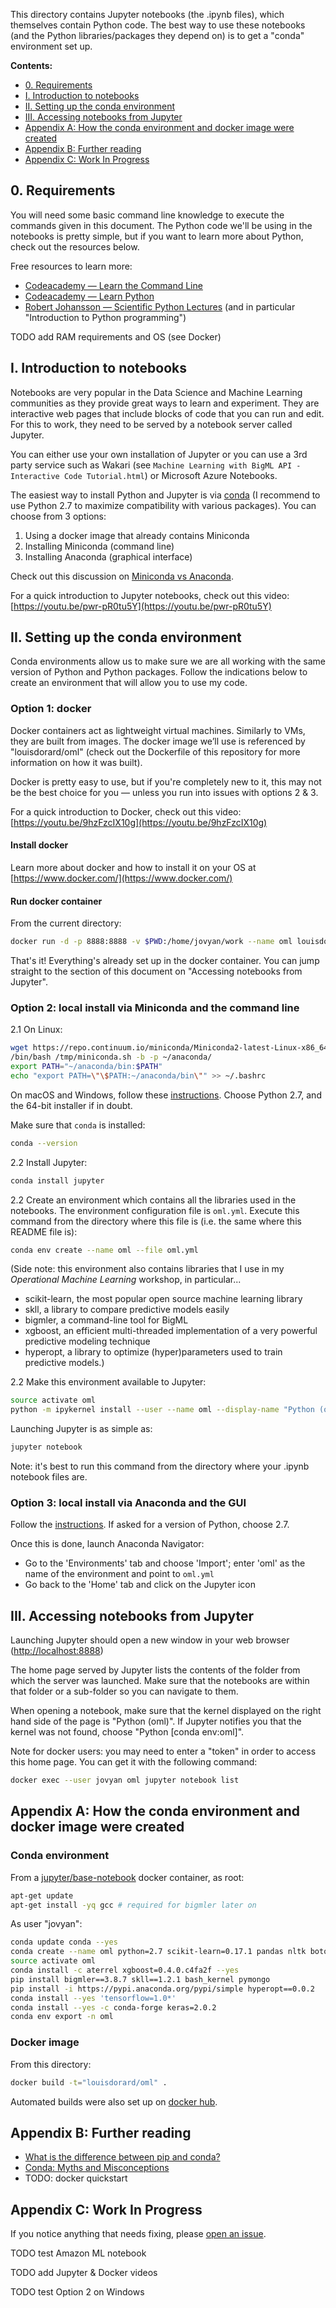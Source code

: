 This directory contains Jupyter notebooks (the .ipynb files), which themselves contain Python code. The best way to use these notebooks (and the Python libraries/packages they depend on) is to get a "conda" environment set up.

**Contents:**

* [0. Requirements](#requirements)
* [I. Introduction to notebooks](#intro-notebooks)
* [II. Setting up the conda environment](#setup-conda-environment)
* [III. Accessing notebooks from Jupyter](#access-notebooks-jupyter)
* [Appendix A: How the conda environment and docker image were created](#how)
* [Appendix B: Further reading](#further-reading)
* [Appendix C: Work In Progress](#wip)

<a name="requirements"></a>
## 0. Requirements

You will need some basic command line knowledge to execute the commands given in this document. The Python code we'll be using in the notebooks is pretty simple, but if you want to learn more about Python, check out the resources below.

Free resources to learn more:

* [Codeacademy — Learn the Command Line](https://www.codecademy.com/learn/learn-the-command-line)
* [Codeacademy — Learn Python](https://www.codecademy.com/learn/python)
* [Robert Johansson — Scientific Python Lectures](https://github.com/jrjohansson/scientific-python-lectures) (and in particular "Introduction to Python programming")

TODO add RAM requirements and OS (see Docker)


<a name="intro-notebooks"></a>
## I. Introduction to notebooks

Notebooks are very popular in the Data Science and Machine Learning communities as they provide great ways to learn and experiment. They are interactive web pages that include blocks of code that you can run and edit. For this to work, they need to be served by a notebook server called Jupyter.

You can either use your own installation of Jupyter or you can use a 3rd party service such as Wakari (see `Machine Learning with BigML API - Interactive Code Tutorial.html`) or Microsoft Azure Notebooks.

The easiest way to install Python and Jupyter is via [conda](http://conda.io) (I recommend to use Python 2.7 to maximize compatibility with various packages). You can choose from 3 options:

1. Using a docker image that already contains Miniconda
2. Installing Miniconda (command line)
3. Installing Anaconda (graphical interface)

Check out this discussion on [Miniconda vs Anaconda](https://conda.io/docs/download.html#should-i-download-anaconda-or-miniconda).

For a quick introduction to Jupyter notebooks, check out this video: [https://youtu.be/pwr-pR0tu5Y](https://youtu.be/pwr-pR0tu5Y)

<a name="setup-conda-environment"></a>
## II. Setting up the conda environment

Conda environments allow us to make sure we are all working with the same version of Python and Python packages. Follow the indications below to create an environment that will allow you to use my code.

### Option 1: docker

Docker containers act as lightweight virtual machines. Similarly to VMs, they are built from images. The docker image we’ll use is referenced by "louisdorard/oml" (check out the Dockerfile of this repository for more information on how it was built).

Docker is pretty easy to use, but if you're completely new to it, this may not be the best choice for you — unless you run into issues with options 2 & 3.

For a quick introduction to Docker, check out this video: [https://youtu.be/9hzFzcIX10g](https://youtu.be/9hzFzcIX10g)

#### Install docker

Learn more about docker and how to install it on your OS at [https://www.docker.com/](https://www.docker.com/)

#### Run docker container

From the current directory:

```bash
docker run -d -p 8888:8888 -v $PWD:/home/jovyan/work --name oml louisdorard/oml
```

That's it! Everything's already set up in the docker container. You can jump straight to the section of this document on "Accessing notebooks from Jupyter".

### Option 2: local install via Miniconda and the command line

2.1 On Linux:

```bash
wget https://repo.continuum.io/miniconda/Miniconda2-latest-Linux-x86_64.sh -O /tmp/miniconda.sh
/bin/bash /tmp/miniconda.sh -b -p ~/anaconda/
export PATH="~/anaconda/bin:$PATH"
echo "export PATH=\"\$PATH:~/anaconda/bin\"" >> ~/.bashrc
```

On macOS and Windows, follow these [instructions](https://conda.io/docs/install/quick.html). Choose Python 2.7, and the 64-bit installer if in doubt.

Make sure that `conda` is installed:

```bash
conda --version
```

2.2 Install Jupyter:

```bash
conda install jupyter
```

2.2 Create an environment which contains all the libraries used in the notebooks. The environment configuration file is `oml.yml`. Execute this command from the directory where this file is (i.e. the same where this README file is):

```bash
conda env create --name oml --file oml.yml
```

(Side note: this environment also contains libraries that I use in my _Operational Machine Learning_ workshop, in particular...

- scikit-learn, the most popular open source machine learning library
- skll, a library to compare predictive models easily
- bigmler, a command-line tool for BigML
- xgboost, an efficient multi-threaded implementation of a very powerful predictive modeling technique
- hyperopt, a library to optimize (hyper)parameters used to train predictive models.)

2.2 Make this environment available to Jupyter:

```bash
source activate oml
python -m ipykernel install --user --name oml --display-name "Python (oml)"
```

Launching Jupyter is as simple as:

```bash
jupyter notebook
```

Note: it's best to run this command from the directory where your .ipynb notebook files are.

### Option 3: local install via Anaconda and the GUI

Follow the [instructions](https://conda.io/docs/install/full.html). If asked for a version of Python, choose 2.7.

Once this is done, launch Anaconda Navigator:

* Go to the 'Environments' tab and choose 'Import'; enter 'oml' as the name of the environment and point to `oml.yml`
* Go back to the 'Home' tab and click on the Jupyter icon

<a name="access-notebooks-jupyter"></a>
## III. Accessing notebooks from Jupyter

Launching Jupyter should open a new window in your web browser ([http://localhost:8888](http://localhost:8888))

The home page served by Jupyter lists the contents of the folder from which the server was launched. Make sure that the notebooks are within that folder or a sub-folder so you can navigate to them.

When opening a notebook, make sure that the kernel displayed on the right hand side of the page is "Python (oml)". If Jupyter notifies you that the kernel was not found, choose "Python [conda env:oml]".

Note for docker users: you may need to enter a "token" in order to access this home page. You can get it with the following command:

```bash
docker exec --user jovyan oml jupyter notebook list
```

<a name="how"></a>
## Appendix A: How the conda environment and docker image were created

### Conda environment

From a [jupyter/base-notebook](https://github.com/jupyter/docker-stacks/blob/master/base-notebook/) docker container, as root:

```bash
apt-get update
apt-get install -yq gcc # required for bigmler later on
```

As user "jovyan":

```bash
conda update conda --yes
conda create --name oml python=2.7 scikit-learn=0.17.1 pandas nltk boto ipykernel --yes
source activate oml
conda install -c aterrel xgboost=0.4.0.c4fa2f --yes
pip install bigmler==3.8.7 skll==1.2.1 bash_kernel pymongo
pip install -i https://pypi.anaconda.org/pypi/simple hyperopt==0.0.2
conda install --yes 'tensorflow=1.0*'
conda install --yes -c conda-forge keras=2.0.2
conda env export -n oml
```

### Docker image

From this directory:

```bash
docker build -t="louisdorard/oml" .
```

Automated builds were also set up on [docker hub](hub.docker.com/r/louisdorard/oml/).

<a name="further-reading"></a>
## Appendix B: Further reading

- [What is the difference between pip and conda?](http://stackoverflow.com/questions/20994716/what-is-the-difference-between-pip-and-conda)
- [Conda: Myths and Misconceptions](https://jakevdp.github.io/blog/2016/08/25/conda-myths-and-misconceptions/)
- TODO: docker quickstart

<a name="wip"></a>
## Appendix C: Work In Progress

If you notice anything that needs fixing, please [open an issue](https://github.com/louisdorard/Machine-Learning-Starter-Kit/issues).

TODO test Amazon ML notebook

TODO add Jupyter & Docker videos

TODO test Option 2 on Windows
